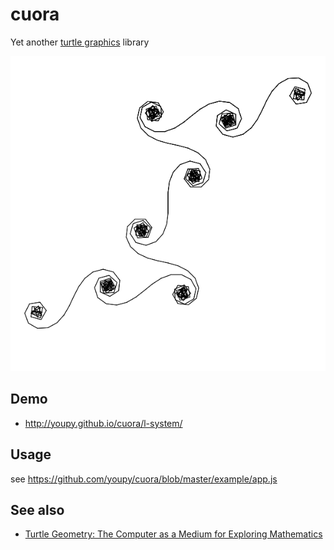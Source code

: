 # cuora

Yet another [turtle graphics](http://en.wikipedia.org/wiki/Turtle_graphics) library

![inspi](https://raw.githubusercontent.com/youpy/cuora/master/example/inspi.png)

## Demo

- http://youpy.github.io/cuora/l-system/

## Usage

see https://github.com/youpy/cuora/blob/master/example/app.js

## See also

- [Turtle Geometry: The Computer as a Medium for Exploring Mathematics](http://www.amazon.com/dp/0262510375)
